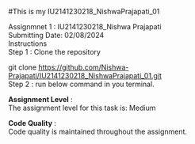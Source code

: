 #This is my IU2141230218_NishwaPrajapati_01

Assignmnet 1 : IU2141230218_Nishwa Prajapati
<br>
Submitting Date: 02/08/2024
<br>
Instructions
<br>
Step 1 : Clone the repository

git clone https://github.com/Nishwa-Prajapati/IU2141230218_NishwaPrajapati_01.git
<br>
Step 2 : run below command in you terminal.


**Assignment Level** :
<br>
The assignment level for this task is: Medium

**Code Quality** :
<br>
Code quality is maintained throughout the assignment.
